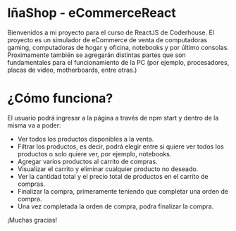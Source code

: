 # IñaShop - eCommerceReact

Bienvenidos a mi proyecto para el curso de ReactJS de Coderhouse. El proyecto es un simulador de eCommerce de venta de computadoras gaming, computadoras de hogar y oficina, notebooks y por último consolas. Proximamente también se agregarán distintas partes que son fundamentales para el funcionamiento de la PC (por ejemplo, procesadores, placas de video, motherboards, entre otras.)

# ¿Cómo funciona?
El usuario podrá ingresar a la página a través de npm start y dentro de la misma va a poder:
- Ver todos los productos disponibles a la venta.
- Filtrar los productos, es decir, podrá elegir entre si quiere ver todos los productos o solo quiere ver, por ejemplo, notebooks.
- Agregar varios productos al carrito de compras.
- Visualizar el carrito y eliminar cualquier producto no deseado.
- Ver la cantidad total y el precio total de productos en el carrito de compras.
- Finalizar la compra, primeramente teniendo que completar una orden de compra.
- Una vez completada la orden de compra, podra finalizar la compra.

¡Muchas gracias!
